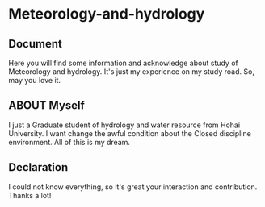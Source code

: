 # **Meteorology-and-hydrology**

## **Document**
   Here you will find some information and acknowledge about study of Meteorology and hydrology.
   It's just my experience on my study road.
   So, may you love it.
## **ABOUT Myself**
   I just a Graduate student of hydrology and water resource from Hohai University.
   I want change the awful condition about the Closed discipline environment.
   All of this is my dream.
## **Declaration**
   I could not know everything, so it's great your interaction and contribution.
   Thanks a lot!



